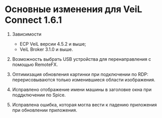 # Основные изменения для VeiL Connect 1.6.1

1. Зависимости

   - ECP VeiL версии 4.5.2 и выше;
   - VeiL Broker 3.1.0 и выше.
    
1. Возможность выбрать USB устройства для перенаправления с помощью RemoteFX.
1. Оптимизация обновления картинки при подключении по RDP: перерисовываются только изменившиеся области изображения.
1. Исправлено отображение имени машины в заголовке окна при поддключении по Spice.
1. Исправлена ошибка, которая могла вести к падению приложения при обновлении приложения.
